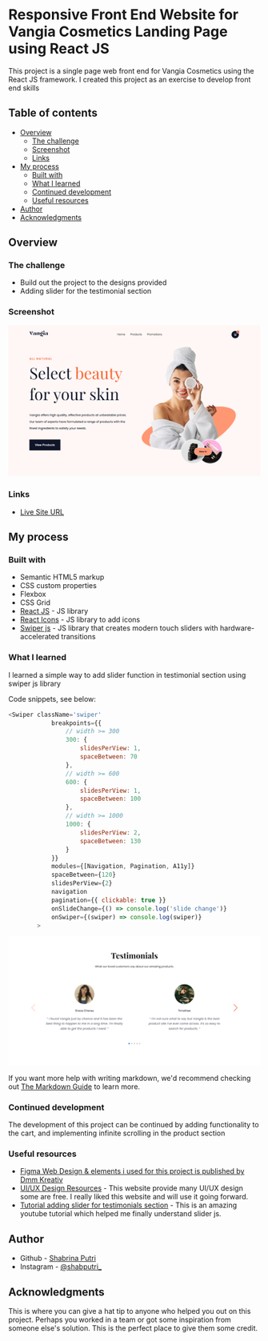 # Responsive Front End Website for Vangia Cosmetics Landing Page using React JS
This project is a single page web front end for Vangia Cosmetics using the React JS framework. I created this project as an exercise to develop front end skills

## Table of contents

- [Overview](#overview)
  - [The challenge](#the-challenge)
  - [Screenshot](#screenshot)
  - [Links](#links)
- [My process](#my-process)
  - [Built with](#built-with)
  - [What I learned](#what-i-learned)
  - [Continued development](#continued-development)
  - [Useful resources](#useful-resources)
- [Author](#author)
- [Acknowledgments](#acknowledgments)


## Overview

### The challenge

- Build out the project to the designs provided
- Adding slider for the testimonial section

### Screenshot

![Design overview for Vangia Cosmetics landing page](./src/images/header-vangia.png)

### Links
- [Live Site URL](https://clever-seahorse-070928.netlify.app/)

## My process

### Built with

- Semantic HTML5 markup
- CSS custom properties
- Flexbox
- CSS Grid
- [React JS](https://reactjs.org/) - JS library
- [React Icons](https://react-icons.github.io/react-icons/) - JS library to add icons
- [Swiper js](https://swiperjs.com/) - JS library that creates modern touch sliders with hardware-accelerated transitions


### What I learned

I learned a simple way to add slider function in testimonial section using swiper js library

Code snippets, see below:
```js
<Swiper className='swiper'
            breakpoints={{
                // width >= 300
                300: {
                    slidesPerView: 1,
                    spaceBetween: 70
                },
                // width >= 600
                600: {
                    slidesPerView: 1,
                    spaceBetween: 100
                },
                // width >= 1000
                1000: {
                    slidesPerView: 2,
                    spaceBetween: 130
                }
            }}
            modules={[Navigation, Pagination, A11y]}
            spaceBetween={120}
            slidesPerView={2}
            navigation
            pagination={{ clickable: true }}
            onSlideChange={() => console.log('slide change')}
            onSwiper={(swiper) => console.log(swiper)}
        >
```

![Overview for testimonials section](./src/images/testimonials.png)

If you want more help with writing markdown, we'd recommend checking out [The Markdown Guide](https://www.markdownguide.org/) to learn more.


### Continued development
The development of this project can be continued by adding functionality to the cart, and implementing infinite scrolling in the product section

### Useful resources
- [Figma Web Design & elements i used for this project is published by Dmm Kreativ](https://ui8.net/dmm-kreativ/products/uniquepages?status=7)
- [UI/UX Design Resources](https://ui8.net/) - This website provide many UI/UX design some are free. I really liked this website and will use it going forward.
- [Tutorial adding slider for testimonials section](https://www.youtube.com/watch?v=iIwALoXqJ5c&t=847s) - This is an amazing youtube tutorial which helped me finally understand slider js.


## Author

- Github - [Shabrina Putri](https://github.com/shabrina12/)
- Instagram - [@shabputri_](https://www.twitter.com/yourusername)


## Acknowledgments

This is where you can give a hat tip to anyone who helped you out on this project. Perhaps you worked in a team or got some inspiration from someone else's solution. This is the perfect place to give them some credit.

